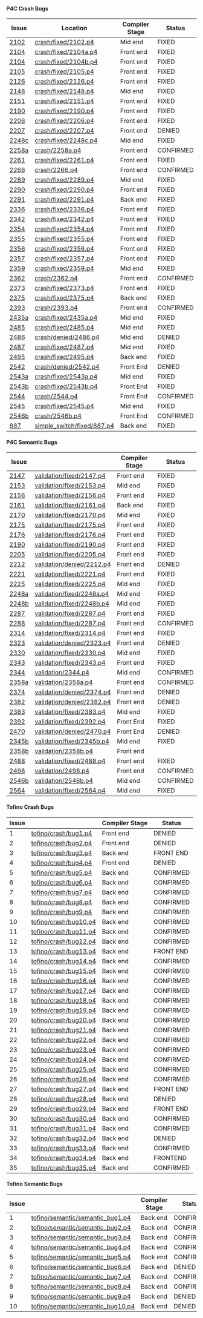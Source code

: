 #### P4C Crash Bugs

| Issue                                                        | Location                    | Compiler Stage | Status    |
| ------------------------------------------------------------ | --------------------------- | -------------- | --------- |
| [2102](https://github.com/p4lang/p4c/issues/2102)            | [crash/fixed/2102.p4](crash/fixed/2102.p4)         | Mid end        | FIXED     |
| [2104](https://github.com/p4lang/p4c/issues/2104)            | [crash/fixed/2104a.p4](crash/fixed/2104a.p4)       | Front end      | FIXED     |
| [2104](https://github.com/p4lang/p4c/issues/2104)            | [crash/fixed/2104b.p4](crash/fixed/2104b.p4)       | Front end      | FIXED     |
| [2105](https://github.com/p4lang/p4c/issues/2105)            | [crash/fixed/2105.p4](crash/fixed/2105.p4)         | Front end      | FIXED     |
| [2126](https://github.com/p4lang/p4c/issues/2126)            | [crash/fixed/2126.p4](crash/fixed/2126.p4)         | Front end      | FIXED     |
| [2148](https://github.com/p4lang/p4c/issues/2148)            | [crash/fixed/2148.p4](crash/fixed/2148.p4)         | Mid end        | FIXED     |
| [2151](https://github.com/p4lang/p4c/issues/2151)            | [crash/fixed/2151.p4](crash/fixed/2151.p4)         | Front end      | FIXED     |
| [2190](https://github.com/p4lang/p4c/issues/2190)            | [crash/fixed/2190.p4](crash/fixed/2190.p4)         | Front end      | FIXED     |
| [2206](https://github.com/p4lang/p4c/issues/2206)            | [crash/fixed/2206.p4](crash/fixed/2206.p4)         | Front end      | FIXED     |
| [2207](https://github.com/p4lang/p4c/issues/2207)            | [crash/fixed/2207.p4](crash/fixed/2207.p4)         | Front end      | DENIED    |
| [2248c](https://github.com/p4lang/p4c/issues/2248)           | [crash/fixed/2248c.p4](crash/fixed/2248c.p4)       | Mid end        | FIXED     |
| [2258a](https://github.com/p4lang/p4c/issues/2258)            | [crash/2258a.p4](crash/fixed/2258a.p4)         | Front end      | CONFIRMED |
| [2261](https://github.com/p4lang/p4c/issues/2261)            | [crash/fixed/2261.p4](crash/fixed/2261.p4)         | Front end      | FIXED     |
| [2266](https://github.com/p4lang/p4c/issues/2266)            | [crash/2266.p4](crash/2266.p4)                     | Front end      | CONFIRMED |
| [2289](https://github.com/p4lang/p4c/issues/2289)            | [crash/fixed/2289.p4](crash/fixed/2289.p4)         | Mid end        | FIXED     |
| [2290](https://github.com/p4lang/p4c/issues/2290)            | [crash/fixed/2290.p4](crash/fixed/2290.p4)         | Front end      | FIXED     |
| [2291](https://github.com/p4lang/p4c/issues/2291)            | [crash/fixed/2291.p4](crash/fixed/2291.p4)         | Back end       | FIXED     |
| [2336](https://github.com/p4lang/p4c/issues/2336)            | [crash/fixed/2336.p4](crash/fixed/2336.p4)         | Front end      | FIXED     |
| [2342](https://github.com/p4lang/p4c/issues/2342)            | [crash/fixed/2342.p4](crash/fixed/2342.p4)         | Front end      | FIXED     |
| [2354](https://github.com/p4lang/p4c/issues/2354)            | [crash/fixed/2354.p4](crash/fixed/2354.p4)         | Front end      | FIXED     |
| [2355](https://github.com/p4lang/p4c/issues/2355)            | [crash/fixed/2355.p4](crash/fixed/2355.p4)         | Front end      | FIXED     |
| [2356](https://github.com/p4lang/p4c/issues/2356)            | [crash/fixed/2356.p4](crash/fixed/2356.p4)         | Front end      | FIXED     |
| [2357](https://github.com/p4lang/p4c/issues/2357)            | [crash/fixed/2357.p4](crash/fixed/2357.p4)         | Front end      | FIXED     |
| [2359](https://github.com/p4lang/p4c/issues/2359)            | [crash/fixed/2359.p4](crash/fixed/2359.p4)         | Mid end        | FIXED     |
| [2362](https://github.com/p4lang/p4c/issues/2362)            | [crash/2362.p4](crash/2362.p4)                     | Front end      | CONFIRMED |
| [2373](https://github.com/p4lang/p4c/issues/2373)            | [crash/fixed/2373.p4](crash/fixed/2373.p4)         | Front end      | FIXED     |
| [2375](https://github.com/p4lang/p4c/issues/2375)            | [crash/fixed/2375.p4](crash/fixed/2375.p4)         | Back end       | FIXED     |
| [2393](https://github.com/p4lang/p4c/issues/2393)            | [crash/2393.p4](crash/2393.p4)                     | Front end      | CONFIRMED |
| [2435a](https://github.com/p4lang/p4c/issues/2435)            | [crash/fixed/2435a.p4](crash/fixed/2435a.p4)         | Mid end        | FIXED     |
| [2485](https://github.com/p4lang/p4c/issues/2485)            | [crash/fixed/2485.p4](crash/fixed/2485.p4)         | Mid end        | FIXED     |
| [2486](https://github.com/p4lang/p4c/issues/2486)            | [crash/denied/2486.p4](crash/denied/2486.p4)       | Mid end        | DENIED    |
| [2487](https://github.com/p4lang/p4c/issues/2487)            | [crash/fixed/2487.p4](crash/fixed/2487.p4)         | Mid end        | FIXED     |
| [2495](https://github.com/p4lang/p4c/issues/2495)            | [crash/fixed/2495.p4](crash/fixed/2495.p4)         | Back end       | FIXED     |
| [2542](https://github.com/p4lang/p4c/issues/2542)            | [crash/denied/2542.p4](crash/denied/2542.p4)       | Front End      | DENIED    |
| [2543a](https://github.com/p4lang/p4c/issues/2543)           | [crash/fixed/2543a.p4](crash/fixed/2543a.p4)       | Mid end        | FIXED     |
| [2543b](https://github.com/p4lang/p4c/issues/2543)           | [crash/fixed/2543b.p4](crash/fixed/2543b.p4)       | Front End      | FIXED     |
| [2544](https://github.com/p4lang/p4c/issues/2544)            | [crash/2544.p4](crash/2544.p4)                     | Front End      | CONFIRMED |
| [2545](https://github.com/p4lang/p4c/issues/2545)            | [crash/fixed/2545.p4](crash/fixed/2545.p4)         | Mid end        | FIXED     |
| [2546b](https://github.com/p4lang/p4c/issues/2546)           | [crash/2546b.p4](crash/2546b.p4)                   | Front End      | CONFIRMED |
| [887](https://github.com/p4lang/behavioral-model/issues/887) | [simple_switch/fixed/887.p4](simple_switch/fixed/887.p4) | Back end       | FIXED     |

#### P4C Semantic Bugs

| Issue                                                        |                             | Compiler Stage | Status    |
| ------------------------------------------------------------ | --------------------------- | -------------- | --------- |
| [2147](https://github.com/p4lang/p4c/issues/2147)            | [validation/fixed/2147.p4](validation/fixed/2147.p4)    | Front end      | FIXED     |
| [2153](https://github.com/p4lang/p4c/issues/2153)            | [validation/fixed/2153.p4](validation/fixed/2153.p4)    | Mid end        | FIXED     |
| [2156](https://github.com/p4lang/p4c/issues/2156)            | [validation/fixed/2156.p4](validation/fixed/2156.p4)    | Front end      | FIXED     |
| [2161](https://github.com/p4lang/p4c/issues/2161)            | [validation/fixed/2161.p4](validation/fixed/2161.p4)    | Back end       | FIXED     |
| [2170](https://github.com/p4lang/p4c/issues/2170)            | [validation/fixed/2170.p4](validation/fixed/2170.p4)    | Mid end        | FIXED     |
| [2175](https://github.com/p4lang/p4c/issues/2175)            | [validation/fixed/2175.p4](validation/fixed/2175.p4)    | Front end      | FIXED     |
| [2176](https://github.com/p4lang/p4c/issues/2176)            | [validation/fixed/2176.p4](validation/fixed/2176.p4)    | Front end      | FIXED     |
| [2190](https://github.com/p4lang/p4c/issues/2190)            | [validation/fixed/2190.p4](validation/fixed/2190.p4)    | Front end      | FIXED     |
| [2205](https://github.com/p4lang/p4c/issues/2205)            | [validation/fixed/2205.p4](validation/fixed/2205.p4)    | Front end      | FIXED     |
| [2212](https://github.com/p4lang/p4c/issues/2212)            | [validation/denied/2212.p4](validation/denied/2212.p4)  | Front end      | DENIED    |
| [2221](https://github.com/p4lang/p4c/issues/2221)            | [validation/fixed/2221.p4](validation/fixed/2221.p4)    | Front end      | FIXED     |
| [2225](https://github.com/p4lang/p4c/issues/2225)            | [validation/fixed/2225.p4](validation/fixed/2225.p4)    | Mid end        | FIXED     |
| [2248a](https://github.com/p4lang/p4c/issues/2248)           | [validation/fixed/2248a.p4](validation/fixed/2248a.p4)  | Mid end        | FIXED     |
| [2248b](https://github.com/p4lang/p4c/issues/2248)           | [validation/fixed/2248b.p4](validation/fixed/2248b.p4)  | Mid end        | FIXED     |
| [2287](https://github.com/p4lang/p4c/issues/2287)            | [validation/fixed/2287.p4](validation/fixed/2287.p4)    | Front end      | FIXED     |
| [2288](https://github.com/p4lang/p4c/issues/2288)            | [validation/fixed/2287.p4](validation/fixed/2287.p4)    | Front end      | CONFIRMED |
| [2314](https://github.com/p4lang/p4c/issues/2314)            | [validation/fixed/2314.p4](validation/fixed/2314.p4)    | Front end      | FIXED     |
| [2323](https://github.com/p4lang/p4c/issues/2323)            | [validation/denied/2323.p4](validation/denied/2323.p4)  | Front end      | DENIED    |
| [2330](https://github.com/p4lang/p4c/issues/2330)            | [validation/fixed/2330.p4](validation/fixed/2330.p4)    | Mid end        | FIXED     |
| [2343](https://github.com/p4lang/p4c/issues/2343)            | [validation/fixed/2343.p4](validation/fixed/2343.p4)    | Front end      | FIXED     |
| [2344](https://github.com/p4lang/p4c/issues/2344)            | [validation/2344.p4](validation/2344.p4)                | Mid end        | CONFIRMED |
| [2358a](https://github.com/p4lang/p4c/issues/2358)           | [validation/2358a.p4](validation/2358a.p4)              | Front end      | CONFIRMED |
| [2374](https://github.com/p4lang/p4c/issues/2374)            | [validation/denied/2374.p4](validation/denied/2374.p4)  | Front end      | DENIED    |
| [2382](https://github.com/p4lang/p4c/issues/2382)            | [validation/denied/2382.p4](validation/denied/2382.p4)  | Front end      | DENIED    |
| [2383](https://github.com/p4lang/p4c/issues/2383)            | [validation/fixed/2383.p4](validation/fixed/2383.p4)    | Mid end        | FIXED     |
| [2392](https://github.com/p4lang/p4c/issues/2392)            | [validation/fixed/2392.p4](validation/fixed/2392.p4)    | Front End      | FIXED     |
| [2470](https://github.com/p4lang/p4c/issues/2470)            | [validation/denied/2470.p4](validation/denied/2470.p4)  | Front End      | DENIED    |
| [2345b](https://github.com/p4lang/p4c/issues/2345)           | [validation/fixed/2345b.p4](validation/fixed/2345b.p4)  | Mid end        | FIXED     |
| [2358b](https://github.com/p4lang/p4c/issues/2358)           | [validation/2358b.p4](validation/2358b.p4)              | Front end      |           |
| [2488](https://github.com/p4lang/p4c/issues/2488)            | [validation/fixed/2488.p4](validation/fixed/2488.p4)    | Front end      | FIXED     |
| [2498](https://github.com/p4lang/p4c/issues/2498)            | [validation/2498.p4](validation/2498.p4)                | Front end      | CONFIRMED |
| [2546b](https://github.com/p4lang/p4c/issues/2546)           | [validation/2546b.p4](validation/2546b.p4)              | Mid end        | CONFIRMED |
| [2564](https://github.com/p4lang/p4c/pull/2564)              | [validation/fixed/2564.p4](validation/fixed/2564.p4)    | Mid end        | FIXED     |

#### Tofino Crash Bugs

| Issue                                                        |                             | Compiler Stage | Status    |
| ------------------------------------------------------------ | --------------------------- | -------------- | --------- |
| 1                                                            | [tofino/crash/bug1.p4](tofino/crash/denied/bug1.p4)       | Front end      | DENIED    |
| 2                                                            | [tofino/crash/bug2.p4](tofino/crash/denied/bug2.p4)       | Front end      | DENIED    |
| 3                                                            | [tofino/crash/bug3.p4](tofino/crash/missing_pass/bug3.p4)       | Back end       | FRONT END    |
| 4                                                            | [tofino/crash/bug4.p4](tofino/crash/denied/bug4.p4)       | Front end      | DENIED    |
| 5                                                            | [tofino/crash/bug5.p4](tofino/crash/bug5.p4)              | Back end       | CONFIRMED |
| 6                                                            | [tofino/crash/bug6.p4](tofino/crash/bug6.p4)              | Back end       | CONFIRMED |
| 7                                                            | [tofino/crash/bug7.p4](tofino/crash/bug7.p4)              | Back end       | CONFIRMED |
| 8                                                            | [tofino/crash/bug8.p4](tofino/crash/bug8.p4)              | Back end       | CONFIRMED |
| 9                                                            | [tofino/crash/bug9.p4](tofino/crash/bug9.p4)              | Back end       | CONFIRMED |
| 10                                                           | [tofino/crash/bug10.p4](tofino/crash/bug10.p4)            | Back end       | CONFIRMED |
| 11                                                           | [tofino/crash/bug11.p4](tofino/crash/bug11.p4)            | Back end       | CONFIRMED |
| 12                                                           | [tofino/crash/bug12.p4](tofino/crash/bug12.p4)            | Back end       | CONFIRMED |
| 13                                                           | [tofino/crash/bug13.p4](tofino/crash/missing_pass/bug13.p4)     | Back end       | FRONT END    |
| 14                                                           | [tofino/crash/bug14.p4](tofino/crash/bug14.p4)            | Back end       | CONFIRMED |
| 15                                                           | [tofino/crash/bug15.p4](tofino/crash/bug15.p4)            | Back end       | CONFIRMED |
| 16                                                           | [tofino/crash/bug16.p4](tofino/crash/bug16.p4)            | Back end       | CONFIRMED |
| 17                                                           | [tofino/crash/bug17.p4](tofino/crash/bug17.p4)            | Back end       | CONFIRMED |
| 18                                                           | [tofino/crash/bug18.p4](tofino/crash/bug18.p4)            | Back end       | CONFIRMED |
| 19                                                           | [tofino/crash/bug19.p4](tofino/crash/bug19.p4)            | Back end       | CONFIRMED |
| 20                                                           | [tofino/crash/bug20.p4](tofino/crash/bug20.p4)            | Back end       | CONFIRMED |
| 21                                                           | [tofino/crash/bug21.p4](tofino/crash/bug21.p4)            | Back end       | CONFIRMED |
| 22                                                           | [tofino/crash/bug22.p4](tofino/crash/bug22.p4)            | Back end       | CONFIRMED |
| 23                                                           | [tofino/crash/bug23.p4](tofino/crash/bug23.p4)            | Back end       | CONFIRMED |
| 24                                                           | [tofino/crash/bug24.p4](tofino/crash/bug24.p4)            | Back end       | CONFIRMED |
| 25                                                           | [tofino/crash/bug25.p4](tofino/crash/bug25.p4)            | Back end       | CONFIRMED |
| 26                                                           | [tofino/crash/bug26.p4](tofino/crash/bug26.p4)            | Back end       | CONFIRMED |
| 27                                                           | [tofino/crash/bug27.p4](tofino/crash/missing_pass/bug27.p4)     | Back end       | FRONT END    |
| 28                                                           | [tofino/crash/bug28.p4](tofino/crash/denied/bug28.p4)     | Back end       | DENIED    |
| 29                                                           | [tofino/crash/bug29.p4](tofino/crash/missing_pass/bug29.p4)     | Back end       | FRONT END    |
| 30                                                           | [tofino/crash/bug30.p4](tofino/crash/bug30.p4)            | Back end       | CONFIRMED |
| 31                                                           | [tofino/crash/bug31.p4](tofino/crash/bug31.p4)            | Back end       | CONFIRMED |
| 32                                                           | [tofino/crash/bug32.p4](tofino/crash/denied/bug32.p4)     | Back end       | DENIED    |
| 33                                                           | [tofino/crash/bug33.p4](tofino/crash/bug33.p4)            | Back end       | CONFIRMED |
| 34                                                           | [tofino/crash/bug34.p4](tofino/crash/missing_pass/bug34.p4)     | Back end       | FRONTEND    |
| 35                                                           | [tofino/crash/bug35.p4](tofino/crash/bug35.p4)            | Back end       | CONFIRMED |

#### Tofino Semantic Bugs

| Issue                                                        |                             | Compiler Stage | Status    |
| ------------------------------------------------------------ | --------------------------- | -------------- | --------- |
| 1                                                            | [tofino/semantic/semantic_bug1.p4](tofino/semantic/semantic_bug1.p4)           | Back end       | CONFIRMED |
| 2                                                            | [tofino/semantic/semantic_bug2.p4](tofino/semantic/semantic_bug2.p4)           | Back end       | CONFIRMED |
| 3                                                            | [tofino/semantic/semantic_bug3.p4](tofino/semantic/semantic_bug3.p4)           | Back end       | CONFIRMED |
| 4                                                            | [tofino/semantic/semantic_bug4.p4](tofino/semantic/semantic_bug4.p4)           | Back end       | CONFIRMED |
| 5                                                            | [tofino/semantic/semantic_bug5.p4](tofino/semantic/semantic_bug5.p4)           | Back end       | CONFIRMED |
| 6                                                            | [tofino/semantic/semantic_bug6.p4](tofino/semantic/denied/semantic_bug6.p4)    | Back end       | DENIED    |
| 7                                                            | [tofino/semantic/semantic_bug7.p4](tofino/semantic/semantic_bug7.p4)           | Back end       | CONFIRMED |
| 8                                                            | [tofino/semantic/semantic_bug8.p4](tofino/semantic/semantic_bug8.p4)           | Back end       | CONFIRMED |
| 9                                                            | [tofino/semantic/semantic_bug9.p4](tofino/semantic/denied/semantic_bug9.p4)    | Back end       | DENIED    |
| 10                                                           | [tofino/semantic/semantic_bug10.p4](tofino/semantic/denied/semantic_bug10.p4)  | Back end       | DENIED    |
